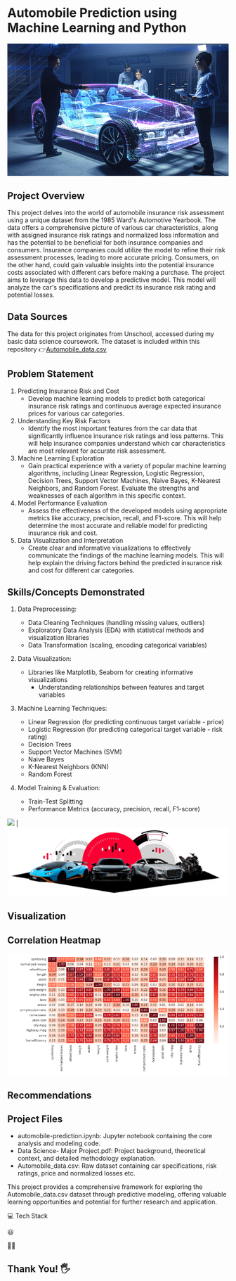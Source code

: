 # Automobile Prediction using Machine Learning and Python

![](automobile.jpg)

## Project Overview
This project delves into the world of automobile insurance risk assessment using a unique dataset from the 1985 Ward's Automotive Yearbook. The data offers a comprehensive picture of various car characteristics, along with assigned insurance risk ratings and normalized loss information and has the potential to be beneficial for both insurance companies and consumers. Insurance companies could utilize the model to refine their risk assessment processes, leading to more accurate pricing. Consumers, on the other hand, could gain valuable insights into the potential insurance costs associated with different cars before making a purchase. The project aims to leverage this data to develop a predictive model. This model will analyze the car's specifications and predict its insurance risk rating and potential losses. 

## Data Sources
The data for this project originates from Unschool, accessed during my basic data science coursework. The dataset is included within this repository 👉[Automobile_data.csv](https://github.com/Thadkapally-Saikiran/Automobile-Prediction/blob/main/Automobile_data.csv)

## Problem Statement
1. Predicting Insurance Risk and Cost
   - Develop machine learning models to predict both categorical insurance risk ratings and continuous average expected insurance prices for various car categories.
2. Understanding Key Risk Factors
   - Identify the most important features from the car data that significantly influence insurance risk ratings and loss patterns. This will help insurance companies understand which car characteristics are most relevant for accurate risk assessment.
3. Machine Learning Exploration
   - Gain practical experience with a variety of popular machine learning algorithms, including Linear Regression, Logistic Regression, Decision Trees, Support Vector Machines, Naive Bayes, K-Nearest Neighbors, and Random Forest. Evaluate the strengths and weaknesses of each algorithm in this specific context.
4. Model Performance Evaluation
   -  Assess the effectiveness of the developed models using appropriate metrics like accuracy, precision, recall, and F1-score. This will help determine the most accurate and reliable model for predicting insurance risk and cost.
5. Data Visualization and Interpretation
   - Create clear and informative visualizations to effectively communicate the findings of the machine learning models. This will help explain the driving factors behind the predicted insurance risk and cost for different car categories.

## Skills/Concepts Demonstrated
1. Data Preprocessing:
   - Data Cleaning Techniques (handling missing values, outliers)
   - Exploratory Data Analysis (EDA) with statistical methods and visualization libraries
   - Data Transformation (scaling, encoding categorical variables)

2. Data Visualization:
   - Libraries like Matplotlib, Seaborn for creating informative visualizations
     - Understanding relationships between features and target variables
   
4. Machine Learning Techniques:
   - Linear Regression (for predicting continuous target variable - price)
   - Logistic Regression (for predicting categorical target variable - risk rating)
   - Decision Trees
   - Support Vector Machines (SVM)
   - Naive Bayes
   - K-Nearest Neighbors (KNN)
   - Random Forest
5. Model Training & Evaluation:
   - Train-Test Splitting
   - Performance Metrics (accuracy, precision, recall, F1-score)

![](automobile_gif1.gif)           |       ![](automobile_gif2.gif)

## Visualization

Correlation Heatmap  
---
![](correlation_heatmap.png)

## Recommendations


## Project Files
* automobile-prediction.ipynb: Jupyter notebook containing the core analysis and modeling code.
* Data Science- Major Project.pdf: Project background, theoretical context, and detailed methodology explanation.
* Automobile_data.csv: Raw dataset containing car specifications, risk ratings, price and normalized losses etc.
  
This project provides a comprehensive framework for exploring the Automobile_data.csv dataset through predictive modeling, offering valuable learning opportunities and potential for further research and application.

💻 Tech Stack

😃

🧑‍💻

## Thank You! 🖐️
